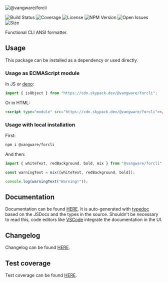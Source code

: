 ![@vangware/forcli](https://i.imgur.com/CFLNpNS.png)

![Build Status](https://img.shields.io/github/workflow/status/vangware/forcli/Test.svg?style=for-the-badge&labelColor=666&color=2b7&link=https://github.com/vangware/forcli/actions)
![Coverage](https://img.shields.io/coveralls/github/vangware/forcli.svg?style=for-the-badge&labelColor=666&color=2b7&link=https://coveralls.io/github/vangware/forcli)
![License](https://img.shields.io/npm/l/@vangware/forcli.svg?style=for-the-badge&labelColor=666&color=2b7&link=https://github.com/vangware/forcli/blob/main/LICENSE)
![NPM Version](https://img.shields.io/npm/v/@vangware/forcli.svg?style=for-the-badge&labelColor=666&color=2b7&link=https://npm.im/@vangware/forcli)
![Open Issues](https://img.shields.io/github/issues/vangware/forcli.svg?style=for-the-badge&labelColor=666&color=2b7&link=https://github.com/vangware/forcli/issues)
![Size](https://img.shields.io/bundlephobia/minzip/@vangware/forcli.svg?style=for-the-badge&labelColor=666&color=2b7&label=size&link=https://bundlephobia.com/result?p=@vangware/forcli)

Functional CLI ANSI formatter.

## Usage

This package can be installed as a dependency or used directly.

### Usage as ECMAScript module

In JS or [deno](https://deno.land/):

```js
import { isObject } from "https://cdn.skypack.dev/@vangware/forcli";
```

Or in HTML:

```html
<script type="module" src="https://cdn.skypack.dev/@vangware/forcli"></script>
```

### Usage with local installation

First:

```bash
npm i @vangware/forcli
```

And then:

```js
import { whiteText, redBackground, bold, mix } from "@vangware/forcli";

const warningText = mix([whiteText, redBackground, bold]);

console.log(warningText("Warning!"));
```

## Documentation

Documentation can be found [HERE](https://forcli.vangware.com). It is auto-generated with [typedoc](https://typedoc.org/) based on the JSDocs and the types in the source. Shouldn't be necessary to read this, code editors like [VSCode](https://code.visualstudio.com/) integrate the documentation in the UI.

## Changelog

Changelog can be found [HERE](https://github.com/vangware/forcli/blob/main/CHANGELOG.md).

## Test coverage

Test coverage can be found [HERE](https://coveralls.io/github/vangware/forcli).
